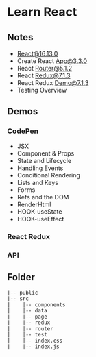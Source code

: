 # Learn React

## Notes

- React@16.13.0
- Create React App@3.3.0
- React Router@5.1.2
- React Redux@7.1.3
- React Redux Demo@7.1.3
- Testing Overview

## Demos

### CodePen

- JSX
- Component & Props
- State and Lifecycle
- Handling Events
- Conditional Rendering
- Lists and Keys
- Forms
- Refs and the DOM
- RenderHtml
- HOOK-useState
- HOOK-useEffect

### React Redux
### API

## Folder
```
|-- public
|-- src
|    |-- components
|    |-- data
|    |-- page
|    |-- redux
|    |-- router
|    |-- test
|    |-- index.css
|    |-- index.js
```

```